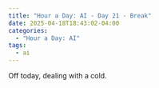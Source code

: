 ```yaml
---
title: "Hour a Day: AI - Day 21 - Break"
date: 2025-04-18T18:43:02-04:00
categories:
  - "Hour a Day: AI"
tags:
  - ai
---
```


Off today, dealing with a cold.
